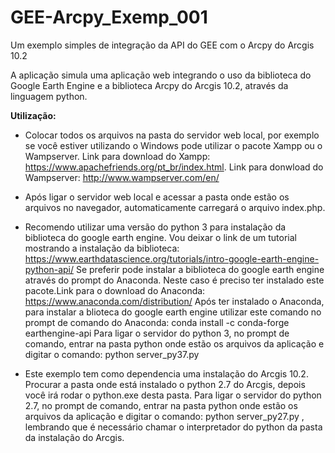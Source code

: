 # GEE-Arcpy_Exemp_001
Um exemplo simples de integração da API do GEE com o Arcpy do Arcgis 10.2

A aplicação simula uma aplicação web integrando o uso da biblioteca do Google Earth Engine e a biblioteca Arcpy do Arcgis 10.2, através da linguagem python.

<b>Utilização:</b>
- Colocar todos os arquivos na pasta do servidor web local, por exemplo se você estiver utilizando o Windows pode utilizar o pacote Xampp ou o Wampserver. Link para download do Xampp: https://www.apachefriends.org/pt_br/index.html.  Link para donwload do Wampserver: http://www.wampserver.com/en/

- Após ligar o servidor web local e acessar a pasta onde estão os arquivos no navegador, automaticamente carregará o arquivo index.php.

- Recomendo utilizar uma versão do python 3 para instalação da biblioteca do google earth engine. 
Vou deixar o link de um tutorial mostrando a instalação da biblioteca: https://www.earthdatascience.org/tutorials/intro-google-earth-engine-python-api/
Se preferir pode instalar a biblioteca do google earth engine através do prompt do Anaconda. Neste caso é preciso ter instalado este pacote.Link para o download do Anaconda: https://www.anaconda.com/distribution/
Após ter instalado o Anaconda, para instalar a blioteca do google earth engine utilizar este comando no prompt de comando do Anaconda: conda install -c conda-forge earthengine-api
Para ligar o servidor do python 3, no prompt de comando, entrar na pasta python onde estão os arquivos da aplicação e digitar o comando: python server_py37.py

- Este exemplo tem como dependencia uma instalação do Arcgis 10.2. Procurar a pasta onde está instalado o python 2.7 do Arcgis, depois você irá rodar o python.exe desta pasta. Para ligar o servidor do python 2.7, no prompt de comando, entrar na pasta python onde estão os arquivos da aplicação e digitar o comando: python server_py27.py , lembrando que é necessário chamar o interpretador do python da pasta da instalação do Arcgis.

